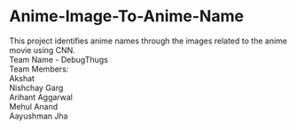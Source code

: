 # Anime-Image-To-Anime-Name
This project identifies anime names through the images related to the anime movie using CNN.
<br>
Team Name - DebugThugs
<br>
Team Members:
<br>
Akshat
<br>
Nishchay Garg
<br>
Arihant Aggarwal
<br>
Mehul Anand
<br>
Aayushman Jha
